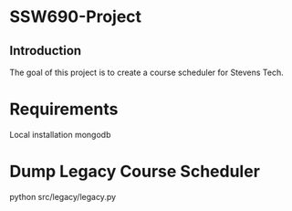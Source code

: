 # SSW690-Project


Introduction
------------

The goal of this project is to create a course scheduler for Stevens
Tech.




Requirements
============

Local installation mongodb


Dump Legacy Course Scheduler
============================

python src/legacy/legacy.py
